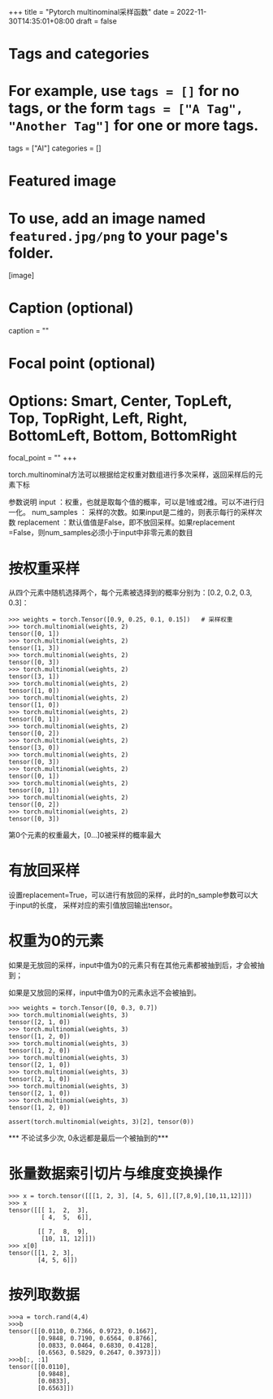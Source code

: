 +++
title = "Pytorch multinominal采样函数"
date = 2022-11-30T14:35:01+08:00
draft = false

# Tags and categories
# For example, use `tags = []` for no tags, or the form `tags = ["A Tag", "Another Tag"]` for one or more tags.
tags = ["AI"]
categories = []

# Featured image
# To use, add an image named `featured.jpg/png` to your page's folder. 
[image]
  # Caption (optional)
  caption = ""

  # Focal point (optional)
  # Options: Smart, Center, TopLeft, Top, TopRight, Left, Right, BottomLeft, Bottom, BottomRight
  focal_point = ""
+++

torch.multinominal方法可以根据给定权重对数组进行多次采样，返回采样后的元素下标

参数说明
input ：权重，也就是取每个值的概率，可以是1维或2维。可以不进行归一化。
num_samples ： 采样的次数。如果input是二维的，则表示每行的采样次数
replacement ：默认值值是False，即不放回采样。如果replacement =False，则num_samples必须小于input中非零元素的数目

# 按权重采样

从四个元素中随机选择两个，每个元素被选择到的概率分别为：[0.2, 0.2, 0.3, 0.3]：

```
>>> weights = torch.Tensor([0.9, 0.25, 0.1, 0.15])   # 采样权重
>>> torch.multinomial(weights, 2)
tensor([0, 1])
>>> torch.multinomial(weights, 2)
tensor([1, 3])
>>> torch.multinomial(weights, 2)
tensor([0, 3])
>>> torch.multinomial(weights, 2)
tensor([3, 1])
>>> torch.multinomial(weights, 2)
tensor([1, 0])
>>> torch.multinomial(weights, 2)
tensor([1, 0])
>>> torch.multinomial(weights, 2)
tensor([0, 1])
>>> torch.multinomial(weights, 2)
tensor([0, 2])
>>> torch.multinomial(weights, 2)
tensor([3, 0])
>>> torch.multinomial(weights, 2)
tensor([0, 3])
>>> torch.multinomial(weights, 2)
tensor([0, 1])
>>> torch.multinomial(weights, 2)
tensor([0, 1])
>>> torch.multinomial(weights, 2)
tensor([0, 2])
>>> torch.multinomial(weights, 2)
tensor([0, 3])
```
第0个元素的权重最大，[0...]0被采样的概率最大



# 有放回采样

设置replacement=True，可以进行有放回的采样，此时的n_sample参数可以大于input的长度，
采样对应的索引值放回输出tensor。




# 权重为0的元素

如果是无放回的采样，input中值为0的元素只有在其他元素都被抽到后，才会被抽到；

如果是又放回的采样，input中值为0的元素永远不会被抽到。


```
>>> weights = torch.Tensor([0, 0.3, 0.7])
>>> torch.multinomial(weights, 3)
tensor([2, 1, 0])      
>>> torch.multinomial(weights, 3)
tensor([1, 2, 0])
>>> torch.multinomial(weights, 3)
tensor([1, 2, 0])
>>> torch.multinomial(weights, 3)
tensor([2, 1, 0])
>>> torch.multinomial(weights, 3)
tensor([2, 1, 0])
>>> torch.multinomial(weights, 3)
tensor([2, 1, 0])
>>> torch.multinomial(weights, 3)
tensor([1, 2, 0])
```

```
assert(torch.multinomial(weights, 3)[2], tensor(0))
```
 *** 不论试多少次, 0永远都是最后一个被抽到的***


 # 张量数据索引切片与维度变换操作 


```
>>> x = torch.tensor([[[1, 2, 3], [4, 5, 6]],[[7,8,9],[10,11,12]]])
>>> x
tensor([[[ 1,  2,  3],
         [ 4,  5,  6]],

        [[ 7,  8,  9],
         [10, 11, 12]]])
>>> x[0]
tensor([[1, 2, 3],
        [4, 5, 6]])
```

# 按列取数据

```
>>>a = torch.rand(4,4)
>>>b
tensor([[0.0110, 0.7366, 0.9723, 0.1667],
        [0.9848, 0.7190, 0.6564, 0.8766],
        [0.0833, 0.0464, 0.6830, 0.4128],
        [0.6563, 0.5829, 0.2647, 0.3973]])
>>>b[:, :1]
tensor([[0.0110],
        [0.9848],
        [0.0833],
        [0.6563]])
```